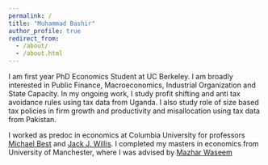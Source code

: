 ```yaml
---
permalink: /
title: "Muhammad Bashir"
author_profile: true
redirect_from: 
  - /about/
  - /about.html
---
```


I am first year PhD Economics Student at UC Berkeley. I am broadly interested in Public Finance, Macroeconomics, Industrial Organization and State Capacity. In my ongoing work, I study profit shifting and anti tax avoidance rules using tax data from Uganda. I also study role of size based tax policies in firm growth and productivity and misallocation using tax data from Pakistan. 

I worked as predoc in economics at Columbia University for professors [Michael Best](https://blogs.cuit.columbia.edu/mcb2270/) and [Jack J. Willis](https://sites.google.com/view/jwillis/). I completed my masters in economics from University of Manchester, where I was advised by [Mazhar Waseem](www.mazharwaseem.com)